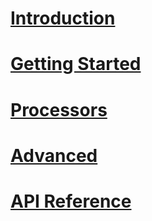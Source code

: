﻿# [Introduction](index.md)

# [Getting Started](articles/getting-started.md)

# [Processors](articles/processors.md)

# [Advanced](articles/advanced.md)

# [API Reference](api/Lib.AspNetCore.ServerTiming.html)